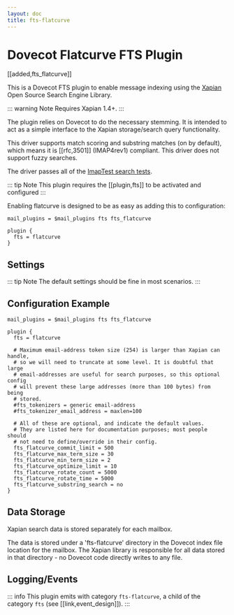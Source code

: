 ```yaml
---
layout: doc
title: fts-flatcurve
---
```


# Dovecot Flatcurve FTS Plugin

[[added,fts_flatcurve]]

This is a Dovecot FTS plugin to enable message indexing using the
[Xapian](https://xapian.org/) Open Source Search Engine Library.

::: warning Note
Requires Xapian 1.4+.
:::

The plugin relies on Dovecot to do the necessary stemming. It is intended
to act as a simple interface to the Xapian storage/search query
functionality.

This driver supports match scoring and substring matches (on by default),
which means it is [[rfc,3501]] (IMAP4rev1) compliant. This driver does not
support fuzzy searches.

The driver passes all of the
[ImapTest search tests](https://github.com/dovecot/imaptest/).

::: tip Note
This plugin requires the [[plugin,fts]] to be activated and configured
:::

Enabling flatcurve is designed to be as easy as adding this to configuration:

```[dovecot.conf]
mail_plugins = $mail_plugins fts fts_flatcurve

plugin {
  fts = flatcurve
}
```

## Settings

::: tip Note
The default settings should be fine in most scenarios.
:::

<SettingsComponent plugin="fts-flatcurve" />

## Configuration Example

```[dovecot.conf]
mail_plugins = $mail_plugins fts fts_flatcurve

plugin {
  fts = flatcurve

  # Maximum email-address token size (254) is larger than Xapian can handle,
  # so we will need to truncate at some level. It is doubtful that large
  # email-addresses are useful for search purposes, so this optional config
  # will prevent these large addresses (more than 100 bytes) from being
  # stored.
  #fts_tokenizers = generic email-address
  #fts_tokenizer_email_address = maxlen=100

  # All of these are optional, and indicate the default values.
  # They are listed here for documentation purposes; most people should
  # not need to define/override in their config.
  fts_flatcurve_commit_limit = 500
  fts_flatcurve_max_term_size = 30
  fts_flatcurve_min_term_size = 2
  fts_flatcurve_optimize_limit = 10
  fts_flatcurve_rotate_count = 5000
  fts_flatcurve_rotate_time = 5000
  fts_flatcurve_substring_search = no
}
```

## Data Storage

Xapian search data is stored separately for each mailbox.

The data is stored under a 'fts-flatcurve' directory in the Dovecot index
file location for the mailbox.  The Xapian library is responsible for all
data stored in that directory - no Dovecot code directly writes to any file.

## Logging/Events

::: info
This plugin emits with category `fts-flatcurve`, a child of the category `fts`
(see [[link,event_design]]).
:::

<EventsComponent root="fts-flatcurve" />

